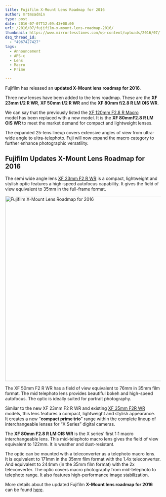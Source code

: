 ```yaml
---
title: Fujifilm X-Mount Lens Roadmap for 2016
author: mrtmsadmin
type: post
date: 2016-07-07T12:09:43+00:00
url: /2016/07/fujifilm-x-mount-lens-roadmap-2016/
thumbnail: https://www.mirrorlesstimes.com/wp-content/uploads/2016/07/fujifilm-x-mount-lens-roadmap-2016.jpg
dsq_thread_id:
  - "4967427427"
tags:
  - Announcement
  - APS-c
  - Lens
  - Macro
  - Prime

---
```

Fujifilm has released an **updated X-Mount lens roadmap for 2016**.

Three new lenses have been added to the lens roadmap. These are the **XF 23mm f/2 R WR**, **XF 50mm f/2 R WR** and the **XF 80mm f/2.8 R LM OIS WR**.

We can say that the previously listed the [XF 120mm F2.8 R Macro][1] model has been replaced with a new model. It is the **XF 80mmF2.8 R LM OIS WR** to meet the market demand for compact and lightweight lenses.

The expanded 25-lens lineup covers extensive angles of view from ultra-wide angle to ultra-telephoto. Fuji will now expand the macro category to further enhance photographic versatility.<!--more-->

## Fujifilm Updates X-Mount Lens Roadmap for 2016

The semi wide angle lens [XF 23mm F2 R WR][2] is a compact, lightweight and stylish optic features a high-speed autofocus capability. It gives the field of view equivalent to 35mm in the full-frame format.

<img class="alignnone wp-image-417 size-full" title="Fujifilm X-Mount Lens Roadmap for 2016" src="https://i0.wp.com/www.mirrorlesstimes.com/wp-content/uploads/2016/07/fujifilm-x-mount-lens-roadmap-2016.jpg?resize=600%2C598&#038;ssl=1" alt="Fujifilm X-Mount Lens Roadmap for 2016" width="600" height="598" srcset="https://i0.wp.com/www.mirrorlesstimes.com/wp-content/uploads/2016/07/fujifilm-x-mount-lens-roadmap-2016.jpg?w=950&ssl=1 950w, https://i0.wp.com/www.mirrorlesstimes.com/wp-content/uploads/2016/07/fujifilm-x-mount-lens-roadmap-2016.jpg?resize=150%2C150&ssl=1 150w, https://i0.wp.com/www.mirrorlesstimes.com/wp-content/uploads/2016/07/fujifilm-x-mount-lens-roadmap-2016.jpg?resize=300%2C300&ssl=1 300w, https://i0.wp.com/www.mirrorlesstimes.com/wp-content/uploads/2016/07/fujifilm-x-mount-lens-roadmap-2016.jpg?resize=768%2C766&ssl=1 768w, https://i0.wp.com/www.mirrorlesstimes.com/wp-content/uploads/2016/07/fujifilm-x-mount-lens-roadmap-2016.jpg?resize=60%2C60&ssl=1 60w" sizes="(max-width: 600px) 100vw, 600px" data-recalc-dims="1" /> 

The XF 50mm F2 R WR has a field of view equivalent to 76mm in 35mm film format. The mid telephoto lens provides beautiful bokeh and high-speed autofocus. The optic is ideally suited for portrait photography.

Similar to the new XF 23mm F2 R WR and existing <a href="http://amzn.to/29jWcr6" target="_blank">XF 35mm F2R WR</a> models, this lens features a compact, lightweight and stylish appearance. It creates a new “**compact prime trio**” range within the complete lineup of interchangeable lenses for “X Series” digital cameras.

The **XF 80mm F2.8 R LM OIS WR** is the X series’ first 1:1 macro interchangeable lens. This mid-telephoto macro lens gives the field of view equivalent to 122mm. It is weather and dust-resistant.

The optic can be mounted with a teleconverter as a telephoto macro lens. It is equivalent to 171mm in the 35mm film format with the 1.4x teleconverter. And equivalent to 244mm (in the 35mm film format) with the 2x teleconverter. The optic covers macro photography from mid-telephoto to telephoto range. It also features high-performance image stabilization.

More details about the updated Fujifilm **X-Mount lens roadmap for 2016** can be found <a href="http://www.fujifilmusa.com/press/news/display_news?newsID=881021" target="_blank">here</a>.

 [1]: https://www.mirrorlesstimes.com/2016/04/fujifilm-xf-120mm-f2-8-r-lens-delayed/
 [2]: https://www.mirrorlesstimes.com/2016/05/fujifilm-xf-23mm-f2-wr-lens/
